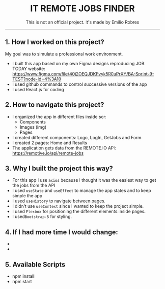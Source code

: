 <h1 align= "center">IT REMOTE JOBS FINDER </h1>

<p align= "center">This is not an official project. It's made by Emilio Robres</p>
<hr>

## 1. How I worked on this project?</br>

My goal was to simulate a professional work environment.  

  * I built this app based on my own Figma designs reproducing JOB TODAY website: https://www.figma.com/file/40j2OEQJDKFvyk5R0uPrXY/BA-Sprint-9-TEST?node-id=4%3A10
  * I used github commands to control successive versions of the app
  * I used React.js for coding

## 2. How to navigate this project? 

  -	I organized the app in different files inside scr:
    - Components
    - Images (img)
    - Pages
  - I created different components: Logo, LogIn, GetJobs and Form
  - I created 2 pages: Home and Results
  -	The application gets data from the REMOTE.IO API: https://remotive.io/api/remote-jobs

## 3. Why I built the project this way? 
-	For this app I use `axios` because I thought it was the easiest way to get the jobs from the API 
-	I used `useState` and `useEffect` to manage the app states and to keep simple the app
-	I used `useHistory` to navigate between pages.
-	I didn't use `useContext` since I wanted to keep the project simple.
-	I used `Flexbox` for positioning the different elements inside pages.
-	I used`Bootstrap-5` for styling. 

## 4. If I had more time I would change: 
-
-

## 5. Available Scripts 
- npm install
- npm start

 
